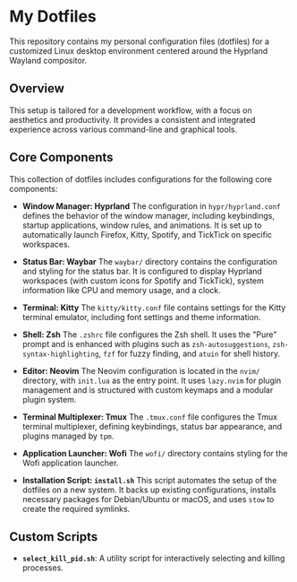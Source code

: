 # My Dotfiles

This repository contains my personal configuration files (dotfiles) for a customized Linux desktop environment centered around the Hyprland Wayland compositor.

## Overview

This setup is tailored for a development workflow, with a focus on aesthetics and productivity. It provides a consistent and integrated experience across various command-line and graphical tools.

## Core Components

This collection of dotfiles includes configurations for the following core components:

-   **Window Manager: Hyprland**
    The configuration in `hypr/hyprland.conf` defines the behavior of the window manager, including keybindings, startup applications, window rules, and animations. It is set up to automatically launch Firefox, Kitty, Spotify, and TickTick on specific workspaces.

-   **Status Bar: Waybar**
    The `waybar/` directory contains the configuration and styling for the status bar. It is configured to display Hyprland workspaces (with custom icons for Spotify and TickTick), system information like CPU and memory usage, and a clock.

-   **Terminal: Kitty**
    The `kitty/kitty.conf` file contains settings for the Kitty terminal emulator, including font settings and theme information.

-   **Shell: Zsh**
    The `.zshrc` file configures the Zsh shell. It uses the "Pure" prompt and is enhanced with plugins such as `zsh-autosuggestions`, `zsh-syntax-highlighting`, `fzf` for fuzzy finding, and `atuin` for shell history.

-   **Editor: Neovim**
    The Neovim configuration is located in the `nvim/` directory, with `init.lua` as the entry point. It uses `lazy.nvim` for plugin management and is structured with custom keymaps and a modular plugin system.

-   **Terminal Multiplexer: Tmux**
    The `.tmux.conf` file configures the Tmux terminal multiplexer, defining keybindings, status bar appearance, and plugins managed by `tpm`.

-   **Application Launcher: Wofi**
    The `wofi/` directory contains styling for the Wofi application launcher.

-   **Installation Script: `install.sh`**
    This script automates the setup of the dotfiles on a new system. It backs up existing configurations, installs necessary packages for Debian/Ubuntu or macOS, and uses `stow` to create the required symlinks.

## Custom Scripts

-   **`select_kill_pid.sh`**: A utility script for interactively selecting and killing processes.

